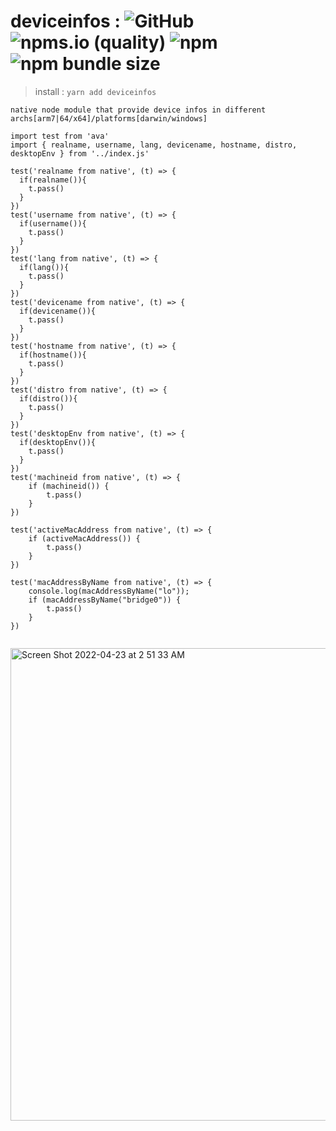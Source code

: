 # deviceinfos : ![GitHub](https://img.shields.io/github/license/KM8Oz/deviceinfos?style=plastic) ![npms.io (quality)](https://img.shields.io/npms-io/quality-score/deviceinfos) ![npm](https://img.shields.io/npm/dw/deviceinfos?style=plastic) ![npm bundle size](https://img.shields.io/bundlephobia/min/deviceinfos)

> install : ``` yarn add deviceinfos ```

```native node module that provide device infos in different archs[arm7|64/x64]/platforms[darwin/windows]```
 
```
import test from 'ava'
import { realname, username, lang, devicename, hostname, distro, desktopEnv } from '../index.js'

test('realname from native', (t) => {
  if(realname()){
    t.pass()
  }
})
test('username from native', (t) => {
  if(username()){
    t.pass()
  }
})
test('lang from native', (t) => {
  if(lang()){
    t.pass()
  }
})
test('devicename from native', (t) => {
  if(devicename()){
    t.pass()
  }
})
test('hostname from native', (t) => {
  if(hostname()){
    t.pass()
  }
})
test('distro from native', (t) => {
  if(distro()){
    t.pass()
  }
})
test('desktopEnv from native', (t) => {
  if(desktopEnv()){
    t.pass()
  }
})
test('machineid from native', (t) => {
    if (machineid()) {
        t.pass()
    }
})

test('activeMacAddress from native', (t) => {
    if (activeMacAddress()) {
        t.pass()
    }
})

test('macAddressByName from native', (t) => {
    console.log(macAddressByName("lo"));
    if (macAddressByName("bridge0")) {
        t.pass()
    }
})


```

<img width="756" alt="Screen Shot 2022-04-23 at 2 51 33 AM" src="https://user-images.githubusercontent.com/5567515/164827512-16f06af5-d5cc-42ba-b1c1-55517e0e152a.png">
